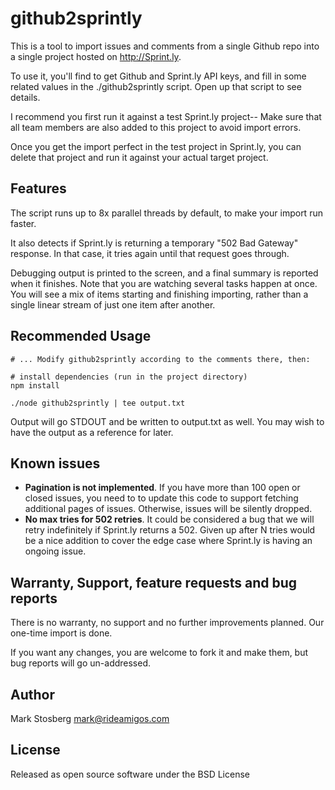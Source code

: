 
# github2sprintly

This is a tool to import issues and comments from a single Github repo into a
single project hosted on http://Sprint.ly.

To use it, you'll find to get Github and Sprint.ly API keys, and fill in some
related values in the ./github2sprintly script. Open up that script to see
details.

I recommend you first run it against a test Sprint.ly project-- Make sure that
all team members are also added to this project to avoid import errors.

Once you get the import perfect in the test project in Sprint.ly, you can
delete that project and run it against your actual target project.

## Features

The script runs up to 8x parallel threads by default, to make your import run
faster.

It also detects if Sprint.ly is returning a temporary "502 Bad Gateway"
response. In that case, it tries again until that request goes through.

Debugging output is printed to the screen, and a final summary is reported when
it finishes.  Note that you are watching several tasks happen at once. You will
see a mix of items starting and finishing importing, rather than a single
linear stream of just one item after another.

## Recommended Usage

    # ... Modify github2sprintly according to the comments there, then:

    # install dependencies (run in the project directory)
    npm install

    ./node github2sprintly | tee output.txt

Output will go STDOUT and be written to output.txt as well. You may wish to
have the output as a reference for later.

## Known issues

 * **Pagination is not implemented**. If you have more than 100 open or closed issues, you need to to update this code to support fetching additional pages of issues. Otherwise, issues will be silently dropped.
 * **No max tries for 502 retries**. It could be considered a bug that we will retry indefinitely if Sprint.ly returns a 502. Given up after N tries would be a nice addition to cover the edge case where Sprint.ly is having an ongoing issue.


## Warranty, Support, feature requests and bug reports

There is no warranty, no support and no further improvements planned. Our
one-time import is done.

If you want any changes, you are welcome to fork it and make them, but bug
reports will go un-addressed.

## Author 

Mark Stosberg <mark@rideamigos.com>

## License 

Released as open source software under the BSD License



